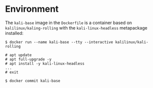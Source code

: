 # Environment

The `kali-base` image in the `Dockerfile` is a container based on `kalilinux/kaling-rolling` with the
`kali-linux-headless` metapackage installed:

```
$ docker run --name kali-base --tty --interactive kalilinux/kali-rolling

# apt update
# apt full-upgrade -y
# apt install -y kali-linux-headless
...
# exit

$ docker commit kali-base
```
